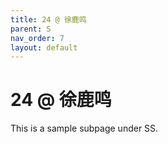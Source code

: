```yaml
---
title: 24 @ 徐鹿鸣
parent: S
nav_order: 7
layout: default
---
```


# 24 @ 徐鹿鸣

This is a sample subpage under SS.